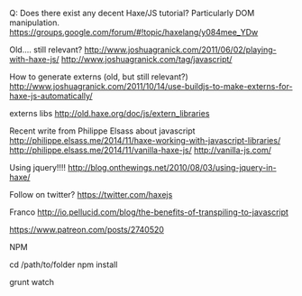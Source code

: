 Q: Does there exist any decent Haxe/JS tutorial? Particularly DOM manipulation.
https://groups.google.com/forum/#!topic/haxelang/y084mee_YDw

Old.... still relevant?
http://www.joshuagranick.com/2011/06/02/playing-with-haxe-js/
http://www.joshuagranick.com/tag/javascript/

How to generate externs (old, but still relevant?)
http://www.joshuagranick.com/2011/10/14/use-buildjs-to-make-externs-for-haxe-js-automatically/

externs libs
http://old.haxe.org/doc/js/extern_libraries


Recent write from Philippe Elsass about javascript
http://philippe.elsass.me/2014/11/haxe-working-with-javascript-libraries/
http://philippe.elsass.me/2014/11/vanilla-haxe-js/
http://vanilla-js.com/

Using jquery!!!!
http://blog.onthewings.net/2010/08/03/using-jquery-in-haxe/


Follow on twitter?
https://twitter.com/haxejs

Franco
http://io.pellucid.com/blog/the-benefits-of-transpiling-to-javascript


https://www.patreon.com/posts/2740520




NPM

cd /path/to/folder
npm install


grunt watch
